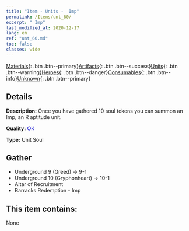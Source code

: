 ```yaml
---
title: "Item - Units -  Imp"
permalink: /Items/unt_60/
excerpt: " Imp"
last_modified_at: 2020-12-17
lang: en
ref: "unt_60.md"
toc: false
classes: wide
---
```

 [Materials](/Items/){: .btn .btn--primary}[Artifacts](/Items/Artifacts/){: .btn .btn--success}[Units](/Items/Units/){: .btn .btn--warning}[Heroes](/Items/Heroes/){: .btn .btn--danger}[Consumables](/Items/Consumables/){: .btn .btn--info}[Unknown](/Items/Unknown/){: .btn .btn--primary}

## Details
 **Description:** Once you have gathered 10 soul tokens you can summon an Imp, an R aptitude unit.

 **Quality:** <span style="color: #0000CD">OK</span>

 **Type:** Unit Soul

## Gather

*    Underground 9 (Greed) -> 9-1 
*    Underground 10 (Gryphonheart) -> 10-1 
*    Altar of Recruitment 
*    Barracks Redemption - Imp 

## This item contains:

  None

